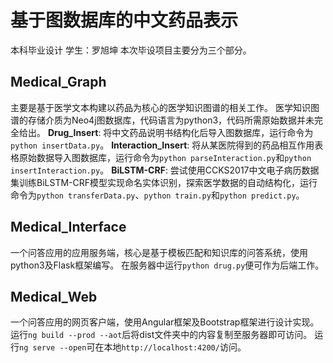# 基于图数据库的中文药品表示

本科毕业设计 学生：罗旭坤
本次毕设项目主要分为三个部分。

## Medical_Graph

主要是基于医学文本构建以药品为核心的医学知识图谱的相关工作。
医学知识图谱的存储介质为Neo4j图数据库，代码语言为python3，代码所需原始数据并未完全给出。
**Drug_Insert**: 将中文药品说明书结构化后导入图数据库，运行命令为`python insertData.py`。
**Interaction_Insert**: 将从某医院得到的药品相互作用表格原始数据导入图数据库，运行命令为`python parseInteraction.py`和`python insertInteraction.py`。
**BiLSTM-CRF**: 尝试使用CCKS2017中文电子病历数据集训练BiLSTM-CRF模型实现命名实体识别，探索医学数据的自动结构化，运行命令为`python transferData.py`、`python train.py`和`python predict.py`。

## Medical_Interface

一个问答应用的应用服务端，核心是基于模板匹配和知识库的问答系统，使用python3及Flask框架编写。
在服务器中运行`python drug.py`便可作为后端工作。

## Medical_Web

一个问答应用的网页客户端，使用Angular框架及Bootstrap框架进行设计实现。
运行`ng build --prod --aot`后将dist文件夹中的内容复制至服务器即可访问。
运行`ng serve --open`可在本地`http://localhost:4200/`访问。